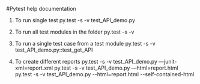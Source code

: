 #Pytest help documentation

1. To run single test
	py.test -s -v test_API_demo.py

2. To run all test modules in the folder
	py.test -s -v

3. To run a single test case from a test module
	py.test -s -v test_API_demo.py::test_get_API

4. To create different reports
	py.test -s -v test_API_demo.py —junit-xml=report.xml
	py.test -s -v test_API_demo.py —html=report.html
	py.test -s -v test_API_demo.py --html=report.html --self-contained-html
